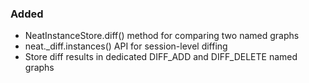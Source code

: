 ### Added

- NeatInstanceStore.diff() method for comparing two named graphs
- neat._diff.instances() API for session-level diffing
- Store diff results in dedicated DIFF_ADD and DIFF_DELETE named graphs